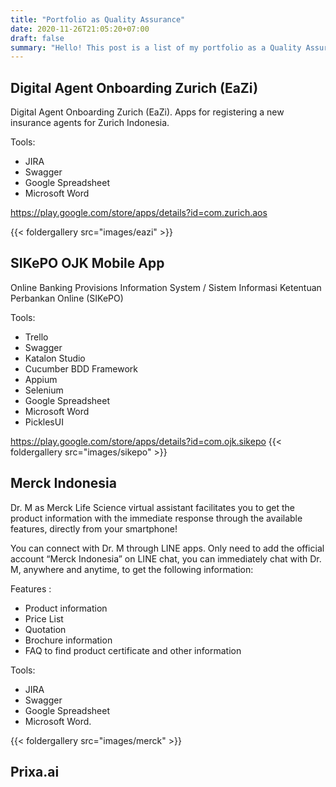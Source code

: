 ```yaml
---
title: "Portfolio as Quality Assurance"
date: 2020-11-26T21:05:20+07:00
draft: false
summary: "Hello! This post is a list of my portfolio as a Quality Assurance"
---
```


## Digital Agent Onboarding Zurich (EaZi)
Digital Agent Onboarding Zurich (EaZi). Apps for registering a new insurance agents for Zurich Indonesia. 

Tools: 
- JIRA
- Swagger
- Google Spreadsheet
- Microsoft Word

https://play.google.com/store/apps/details?id=com.zurich.aos

{{< foldergallery src="images/eazi" >}}

## SIKePO OJK Mobile App
Online Banking Provisions Information System / Sistem Informasi Ketentuan Perbankan Online (SIKePO)

Tools:
- Trello
- Swagger
- Katalon Studio
- Cucumber BDD Framework
- Appium
- Selenium
- Google Spreadsheet
- Microsoft Word
- PicklesUI

https://play.google.com/store/apps/details?id=com.ojk.sikepo
{{< foldergallery src="images/sikepo" >}}

## Merck Indonesia

Dr. M as Merck Life Science virtual assistant facilitates you to get the product information with the immediate response through the available features, directly from your smartphone!

You can connect with Dr. M through LINE apps. Only need to add the official account “Merck Indonesia” on LINE chat, you can immediately chat with Dr. M, anywhere and anytime, to get the following information:

Features :
- Product information
- Price List
- Quotation
- Brochure information
- FAQ to find product certificate and other information

Tools:
- JIRA
- Swagger
- Google Spreadsheet
- Microsoft Word.

{{< foldergallery src="images/merck" >}}

## Prixa.ai